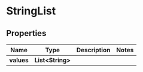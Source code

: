 

# StringList


## Properties

Name | Type | Description | Notes
------------ | ------------- | ------------- | -------------
**values** | **List&lt;String&gt;** |  | 



